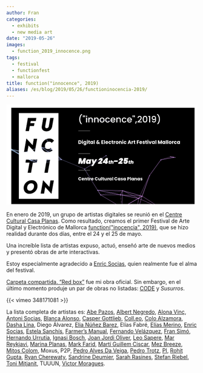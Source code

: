 ```yaml
---
author: Fran
categories:
  - exhibits
  - new media art
date: "2019-05-26"
images:
  - function_2019_innocence.png
tags:
  - festival
  - functionfest
  - mallorca
title: function("innocence", 2019)
aliases: /es/blog/2019/05/26/functioninocencia-2019/
---
```

![function_2019_innocence.png](function_2019_innocence.png)

En enero de 2019, un grupo de artistas digitales se reunió en el [Centre Cultural Casa Planas](http://www.casaplanas.org/). Como resultado, creamos el primer Festival de Arte Digital y Electrónico de Mallorca [function("inocencia", 2019)](http://2019.functionfest.com/en/function_home_eng/), que se hizo realidad durante dos días, entre el 24 y el 25 de mayo.

Una increíble lista de artistas expuso, actuó, enseñó arte de nuevos medios y presentó obras de arte interactivas.

Estoy especialmente agradecido a [Enric Socias](https://www.enricsocias.net/), quien realmente fue el alma del festival.

[Carpeta compartida. “Red box”](https://fransimo.info/blog/2016/05/07/shared-folder-red-box/) fue mi obra oficial. Sin embargo, en el último momento produje un par de obras no listadas: [CODE](https://fransimo.info/blog/2019/05/29/code-by-r-mutt/) y *Susurros*.

{{< vimeo 348171081 >}}

La lista completa de artistas es: [Abe Pazos](https://hamoid.com/), [Albert Negredo](http://albertnegredo.net/), [Alona Vinç](https://alonavinc.net/), [Antoni Socias](http://antonisocias.es/), [Blanca Alonso](https://www.blancaalonso.com/), [Casper Gottlieb](https://co-dependent.bandcamp.com/album/code616), [Coll.eo](https://colleo.org/), [Colo Alzamora](https://www.instagram.com/colo.alzamora/), [Dasha Lina](http://dashailina.com/), Diego Álvarez, [Elia Núñez Barez](http://www.elianunezbarez.com/), Elías Fabré, [Elías Merino](http://www.eliasmerino.com/), [Enric Socias](https://www.enricsocias.net/), [Estela Sanchís](https://estelasanchis.com/), [Farmer’s Manual](https://farmersmanual.bandcamp.com/), [Fernando Velázquez](https://www.seditionart.com/fernando-velazquez), [Fran Simó](https://fransimo.info/), [Hernando Urrutia](https://digital-art-video-hernando-urrutia.webnode.pt/), [Ignasi Bosch](http://ignaciobosch.com/), [Joan Jordi Oliver](https://joanjordioliver.com/), [Leo Sapere](https://www.youtube.com/channel/UC7UeYDm7NtCsdPR5Ltyy5iw), [Mar Reykjavi](https://vimeo.com/user10339902), [Marina Planas](https://en.marinaplanasantich.com/), [Mark Farid](https://www.markfarid.com/), [Martí Guillem Ciscar](https://marti-net.blogspot.com/), [Mez Breeze](http://mezbreezedesign.com/), [Mitos Colom](https://vimeo.com/mitoscolom), Moxus, P2P, [Pedro Alves Da Veiga](https://pedroveiga.com/), [Pedro Trotz](http://pedrotrotz.com/), [PI](https://www.facebook.com/musicaPi/), [Rohit Gupta](http://rohitg.in/portfolio/), [Ryan Cherewaty](http://ryancherewaty.com/), [Sandrine Deumier](http://sandrinedeumier.com/), [Sarah Rasines](https://sarahrasines.com/), [Stefan Riebel](http://stefanriebel.de/), [Toni Mitjanit](https://coderspaghetti.wordpress.com/), TUUUN, [Victor Moragues](https://victormoragues.bandcamp.com/releases).

